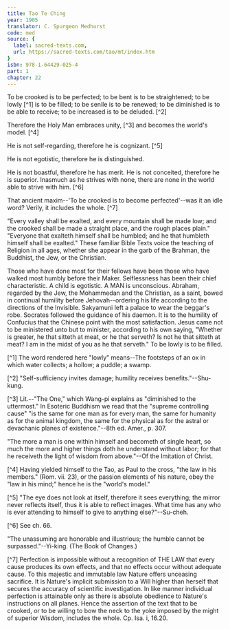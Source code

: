 ```yaml
---
title: Tao Te Ching
year: 1905
translator: C. Spurgeon Medhurst
code: med
source: {
  label: sacred-texts.com,
  url: https://sacred-texts.com/tao/mt/index.htm
}
isbn: 978-1-64429-025-4
part: 1
chapter: 22
---
```

To be crooked is to be perfected; to be bent is to be straightened; to be lowly [^1] is to be filled; to be senile is to be renewed; to be diminished is to be able to receive; to be increased is to be deluded. [^2]

Therefore the Holy Man embraces unity, [^3] and becomes the world's model. [^4]

He is not self-regarding, therefore he is cognizant. [^5]

He is not egotistic, therefore he is distinguished.

He is not boastful, therefore he has merit. He is not conceited, therefore he is superior. Inasmuch as he strives with none, there are none in the world able to strive with him. [^6]

That ancient maxim--'To be crooked is to become perfected'--was it an idle word? Verily, it includes the whole. [^7]

"Every valley shall be exalted, and every mountain shall be made low; and the crooked shall be made a straight place, and the rough places plain." "Everyone that exalteth himself shall be humbled; and he that humbleth himself shall be exalted." These familiar Bible Texts voice the teaching of Religion in all ages, whether she appear in the garb of the Brahman, the Buddhist, the Jew, or the Christian.

Those who have done most for their fellows have been those who have walked most humbly before their Maker. Selflessness has been their chief characteristic. A child is egotistic. A MAN is unconscious. Abraham, regarded by the Jew, the Mohammedan and the Christian, as a saint, bowed in continual humility before Jehovah--ordering his life according to the directions of the Invisible. Sakyamuni left a palace to wear the beggar's robe. Socrates followed the guidance of his daemon. It is to the humility of Confucius that the Chinese point with the most satisfaction. Jesus came not to be ministered unto but to minister, according to his own saying, "Whether is greater, he that sitteth at meat, or he that serveth? Is not he that sitteth at meat? I am in the midst of you as he that serveth." To be lowly is to be filled.



[^1] The word rendered here "lowly" means--The footsteps of an ox in which water collects; a hollow; a puddle; a swamp.

[^2] "Self-sufficiency invites damage; humility receives benefits."--Shu-kung.

[^3] Lit.--"The One," which Wang-pi explains as "diminished to the uttermost." In Esoteric Buddhism we read that the "supreme controlling cause" "is the same for one man as for every man, the same for humanity as for the animal kingdom, the same for the physical as for the astral or devachanic planes of existence."--8th ed. Amer., p. 307.

"The more a man is one within himself and becometh of single heart, so much the more and higher things doth he understand without labor; for that he receiveth the light of wisdom from above."--Of the Imitation of Christ.

[^4] Having yielded himself to the Tao, as Paul to the cross, "the law in his members." (Rom. vii. 23), or the passion elements of his nature, obey the "law in his mind;" hence he is the "world's model."

[^5] "The eye does not look at itself, therefore it sees everything; the mirror never reflects itself, thus it is able to reflect images. What time has any who is ever attending to himself to give to anything else?"--Su-cheh.

[^6] See ch. 66.

"The unassuming are honorable and illustrious; the humble cannot be surpassed."--Yi-king. (The Book of Changes.)

[^7] Perfection is impossible without a recognition of THE LAW that every cause produces its own effects, and that no effects occur without adequate cause. To this majestic and immutable law Nature offers unceasing sacrifice. It is Nature's implicit submission to a Will higher than herself that secures the accuracy of scientific investigation. In like manner individual perfection is attainable only as there is absolute obedience to Nature's instructions on all planes. Hence the assertion of the text that to be crooked, or to be willing to bow the neck to the yoke imposed by the might of superior Wisdom, includes the whole. Cp. Isa. i, 16.20.
